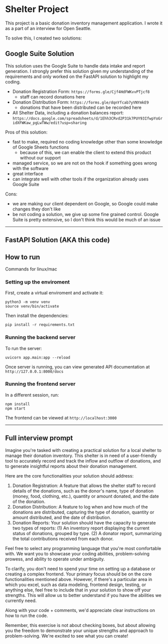 # Shelter Project
This project is a basic donation inventory management application. I wrote it as a part of an interview for Open Seattle.

To solve this, I created two solutions:

## Google Suite Solution
This solution uses the Google Suite to handle data intake and report generation. I strongly prefer this solution given my understanding of the requirements and only worked on the FastAPI solution to highlight my coding.
- Donation Registration Form: `https://forms.gle/Cjf4HdFWKvvPTjcf8`
  - staff can record donations here
- Donation Distribution Form: `https://forms.gle/dqnYfcab7yVNYmkE9`
  - donations that have been distributed can be recorded here
- All Shelter Data, including a donation balances report: `https://docs.google.com/spreadsheets/d/1Ehh3CRvd2P31k7PUY93IfwpYoGridXFWKaw_pgLwTWw/edit?usp=sharing`

Pros of this solution:
- fast to make, required no coding knowledge other than some knowledge of Google Sheets functions
  - because of this, we can enable the client to extend this product without our support
- managed service, so we are not on the hook if something goes wrong with the software
- great interface
- can integrate well with other tools if the organization already uses Google Suite

Cons:
- we are making our client dependent on Google, so Google could make changes they don't like
- be not coding a solution, we give up some fine grained control. Google Suite is pretty extensive, so I don't think this would be much of an issue
----
## FastAPI Solution (AKA this code)

## How to run
Commands for linux/mac

### Setting up the enviroment

First, create a virtual enviroment and activate it:

```console
python3 -m venv venv
source venv/bin/activate
```

Then install the dependencies:

```console
pip install -r requirements.txt
```

### Running the backend server
To run the server:

```console
uvicorn app.main:app --reload
```

Once server is running, you can view generated API documentation at `http://127.0.0.1:8000/docs`

### Running the frontend server
In a different session, run:

```console
npm install
npm start
```

The frontend can be viewed at `http://localhost:3000`

----
## Full interview prompt

Imagine you're tasked with creating a practical solution for a local shelter to manage their donation inventory. This shelter is in need of a user-friendly tool to accurately record and track the inflow and outflow of donations, and to generate insightful reports about their donation management.

Here are the core functionalities your solution should address:

1. Donation Registration: A feature that allows the shelter staff to record details of the donations, such as the donor's name, type of donation (money, food, clothing, etc.), quantity or amount donated, and the date of the donation.
1. Donation Distribution: A feature to log when and how much of the donations are distributed, capturing the type of donation, quantity or amount distributed, and the date of distribution.
1. Donation Reports: Your solution should have the capacity to generate two types of reports: (1) An inventory report displaying the current status of donations, grouped by type. (2) A donator report, summarizing the total contributions received from each donor.

Feel free to select any programming language that you're most comfortable with. We want you to showcase your coding abilities, problem-solving prowess, and ability to operate under ambiguity. 

To clarify, you don't need to spend your time on setting up a database or creating a complex frontend. Your primary focus should be on the core functionalities mentioned above. However, if there's a particular area in which you excel, such as data modeling, frontend design, testing, or anything else, feel free to include that in your solution to show off your strengths. This will allow us to better understand if you have the abilities we currently need. 

Along with your code + comments, we'd appreciate clear instructions on how to run the code.

Remember, this exercise is not about checking boxes, but about allowing you the freedom to demonstrate your unique strengths and approach to problem-solving. We're excited to see what you can create!

